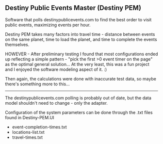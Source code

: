 ## Destiny Public Events Master (Destiny PEM)

Software that polls destinypublicevents.com to find the best order to visit public events, maximizing events per hour.

Destiny PEM takes many factors into travel time - distance between events on the same planet, time to load the planet, and time to complete the events themselves.

HOWEVER - After preliminary testing I found that most configurations ended up reflecting a simple pattern - "pick the first >0 event timer on the page" as the optimal general solution... At the very least, this was a fun project and I enjoyed the software modeling aspect of it. :)

Then again, the calculations were done with inaccurate test data, so maybe there's something more to this...

---

The destinypublicevents.com polling is probably out of date, but the data model shouldn't need to change - only the adapter.


Configuration of the system parameters can be done through the .txt files found in Destiny-PEM.UI

- event-completion-times.txt
- locations-list.txt
- travel-times.txt
